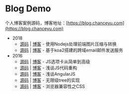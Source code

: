 # Blog Demo
个人博客案例源码，博客地址：[https://blog.chanceyu.com](https://blog.chanceyu.com)

* 2018
    * [源码](nodejs/front-end-optimization-image) | [博客](https://blog.chanceyu.com/article/2018-08/front-end-optimization-image/) - 使用Nodejs处理前端图片压缩与转换
    * [源码](nodejs/koa2-email-cors) | [博客](https://blog.chanceyu.com/article/2018-08/koa2-email-cors/) - 基于koa2搭建的跨域email邮件发送服务
* 2016
    * [源码](javascript/tab) | [博客](https://blog.chanceyu.com/article/2016-03/tab/) - JS选项卡从简单到高级
    * [源码](javascript/code-refactoring) | [博客](https://blog.chanceyu.com/article/2016-05/code-refactoring/) - 浅谈JS代码重构
    * [源码](javascript/angularjs) | [博客](https://blog.chanceyu.com/article/2016-06/angularjs/) - 浅谈AngularJS
    * [源码](javascript/infinite-tree) | [博客](https://blog.chanceyu.com/article/2016-07/infinite-tree/) - 无限级tree的实现
    * [源码](css/compatibility) | [博客](https://blog.chanceyu.com/article/2016-04/compatibility/) - 浏览器兼容性之CSS